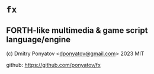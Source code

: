 # `fx`
## FORTH-like multimedia & game script language/engine

(c) Dmitry Ponyatov <<dponyatov@gmail.com>> 2023 MIT

github: https://github.com/ponyatov/fx
